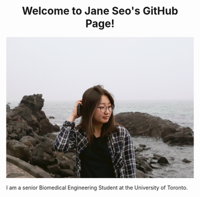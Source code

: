 <h1 align="center">
Welcome to Jane Seo's GitHub Page!
</h1>


<p align="center">
  <img width="600" src=JHS.JPG>
</p>
<p align="left">
I am a senior Biomedical Engineering Student at the University of Toronto.
</p>

